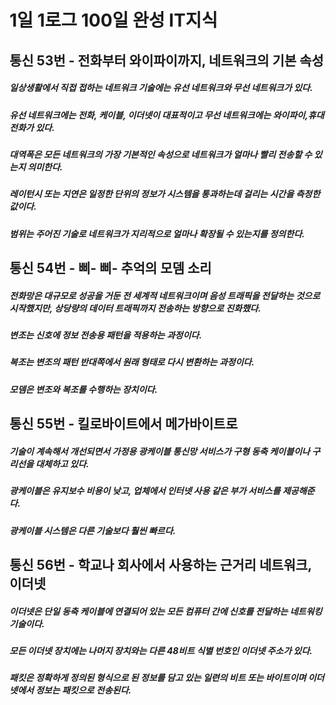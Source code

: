 # 1일 1로그 100일 완성 IT지식

## 통신 53번 - 전화부터 와이파이까지, 네트워크의 기본 속성
##### 일상생활에서 직접 접하는 네트워크 기술에는 유선 네트워크와 무선 네트워크가 있다. 
##### 유선 네트워크에는 전화, 케이블, 이더넷이 대표적이고 무선 네트워크에는 와이파이,휴대전화가 있다. 
##### 대역폭은 모든 네트워크의 가장 기본적인 속성으로 네트워크가 얼마나 빨리 전송할 수 있는지 의미한다. 
##### 레이턴시 또는 지연은 일정한 단위의 정보가 시스템을 통과하는데 걸리는 시간을 측정한 값이다. 
##### 범위는 주어진 기술로 네트워크가 지리적으로 얼마나 확장될 수 있는지를 정의한다. 



## 통신 54번 - 삐- 삐- 추억의 모뎀 소리
##### 전화망은 대규모로 성공을 거둔 전 세계적 네트워크이며 음성 트래픽을 전달하는 것으로 시작했지만, 상당량의 데이터 트래픽까지 전송하는 방향으로 진화했다. 
##### 변조는 신호에 정보 전송용 패턴을 적용하는 과정이다.
##### 복조는 변조의 패턴 반대쪽에서 원래 형태로 다시 변환하는 과정이다.
##### 모뎀은 변조와 복조를 수행하는 장치이다. 

## 통신 55번 - 킬로바이트에서 메가바이트로
##### 기술이 계속해서 개선되면서 가정용 광케이블 통신망 서비스가 구형 동축 케이블이나 구리선을 대체하고 있다. 
##### 광케이블은 유지보수 비용이 낮고, 업체에서 인터넷 사용 같은 부가 서비스를 제공해준다. 
##### 광케이블 시스템은 다른 기술보다 훨씬 빠르다. 


## 통신 56번 - 학교나 회사에서 사용하는 근거리 네트워크, 이더넷
##### 이더넷은 단일 동축 케이블에 연결되어 있는 모든 컴퓨터 간에 신호를 전달하는 네트워킹 기술이다.
##### 모든 이더넷 장치에는 나머지 장치와는 다른 48비트 식별 번호인 이더넷 주소가 있다. 
##### 패킷은 정확하게 정의된 형식으로 된 정보를 담고 있는 일련의 비트 또는 바이트이며 이더넷에서 정보는 패킷으로 전송된다. 

